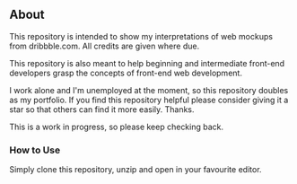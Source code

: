 ## About

This repository is intended to show my interpretations of web mockups from dribbble.com. All credits are given where due.

This repository is also meant to help beginning and intermediate front-end developers grasp the concepts of front-end web development.

I work alone and I'm unemployed at the moment, so this repository doubles as my portfolio. If you find this repository helpful please consider giving it a star so that others can find it more easily. Thanks.

This is a work in progress, so please keep checking back.

### How to Use

Simply clone this repository, unzip and open in your favourite editor.
